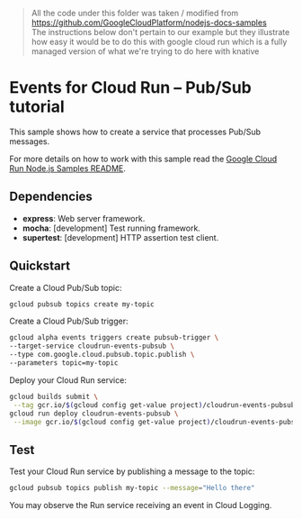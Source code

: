 > All the code under this folder was taken / modified from https://github.com/GoogleCloudPlatform/nodejs-docs-samples <br>
The instructions below don't pertain to our example but they illustrate how easy it would be to do this with google cloud run which is a fully managed version of what we're trying to do here with knative

# Events for Cloud Run – Pub/Sub tutorial

This sample shows how to create a service that processes Pub/Sub messages.

For more details on how to work with this sample read the [Google Cloud Run Node.js Samples README](https://github.com/GoogleCloudPlatform/nodejs-docs-samples/tree/master/run).

## Dependencies

* **express**: Web server framework.
* **mocha**: [development] Test running framework.
* **supertest**: [development] HTTP assertion test client.

## Quickstart

Create a Cloud Pub/Sub topic:

```sh
gcloud pubsub topics create my-topic
```

Create a Cloud Pub/Sub trigger:

```sh
gcloud alpha events triggers create pubsub-trigger \
--target-service cloudrun-events-pubsub \
--type com.google.cloud.pubsub.topic.publish \
--parameters topic=my-topic
```

Deploy your Cloud Run service:

```sh
gcloud builds submit \
 --tag gcr.io/$(gcloud config get-value project)/cloudrun-events-pubsub
gcloud run deploy cloudrun-events-pubsub \
 --image gcr.io/$(gcloud config get-value project)/cloudrun-events-pubsub
 ```

## Test

Test your Cloud Run service by publishing a message to the topic:

```sh
gcloud pubsub topics publish my-topic --message="Hello there"
```

You may observe the Run service receiving an event in Cloud Logging.
